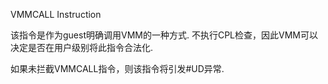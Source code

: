 VMMCALL Instruction

该指令是作为guest明确调用VMM的一种方式.  不执行CPL检查，因此VMM可以决定是否在用户级别将此指令合法化. 

如果未拦截VMMCALL指令，则该指令将引发#UD异常. 